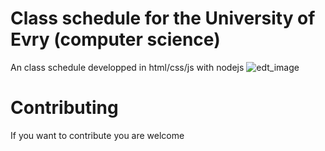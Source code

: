 # Class schedule for the University of Evry (computer science)
An class schedule developped in html/css/js with nodejs
![edt_image](https://github.com/user-attachments/assets/dc8cc500-4bc7-4246-a80b-2ebcd4457fac)
# Contributing
If you want to contribute you are welcome
